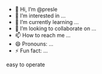 - 👋 Hi, I’m @presle
- 👀 I’m interested in ...
- 🌱 I’m currently learning ...
- 💞️ I’m looking to collaborate on ...
- 📫 How to reach me ...
- 😄 Pronouns: ...
- ⚡ Fun fact: ...

<!---free money
presley645/presley645 is a ✨ special ✨ repository because its `README.md` (this file) appears on your GitHub profile.
You can click the Preview link to take a look at your changes.
--->easy to operate 
